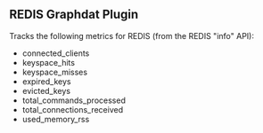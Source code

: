 
## REDIS Graphdat Plugin

Tracks the following metrics for REDIS (from the REDIS "info" API):

* connected_clients
* keyspace_hits
* keyspace_misses
* expired_keys
* evicted_keys
* total_commands_processed
* total_connections_received
* used_memory_rss

